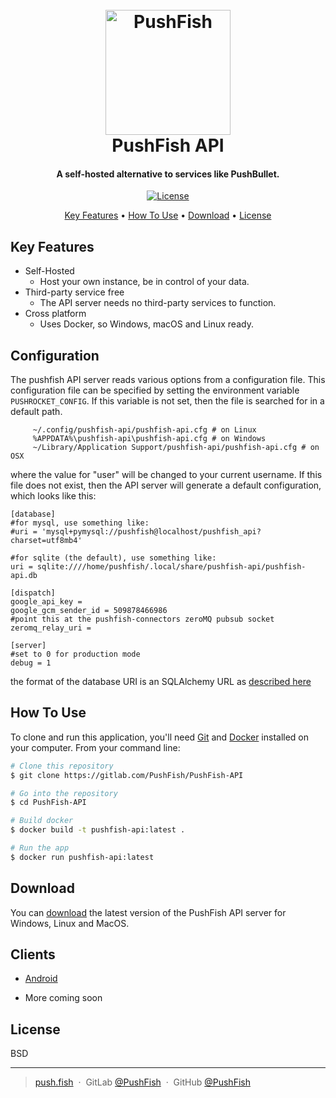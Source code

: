 
<h1 align="center">
  <br>
  <a href="http://www.gitlab.com/PushFish/PushFish-API"><img src="https://user-images.githubusercontent.com/9034013/47518993-25c20880-d895-11e8-9e1f-bed2811fd433.png" alt="PushFish" width="200"></a>
  <br>
  PushFish API
  <br>
</h1>

<h4 align="center">A self-hosted alternative to services like PushBullet.</h4>

<p align="center">
  <a href="">
    <img src="http://img.shields.io/badge/license-BSD-blue.svg?style=flat"
         alt="License">
  </a>
</p>

<p align="center">
  <a href="#key-features">Key Features</a> •
  <a href="#how-to-use">How To Use</a> •
  <a href="#download">Download</a> •
  <a href="#license">License</a>
</p>

## Key Features

* Self-Hosted
  - Host your own instance, be in control of your data.
* Third-party service free
  - The API server needs no third-party services to function.
* Cross platform
  - Uses Docker, so Windows, macOS and Linux ready.

## Configuration

The pushfish API server reads various options from a configuration file. This configuration file can be specified by setting the environment variable `PUSHROCKET_CONFIG`. If this variable is not set, then the file is searched for in a default path.

```
     ~/.config/pushfish-api/pushfish-api.cfg # on Linux 
     %APPDATA%\pushfish-api\pushfish-api.cfg # on Windows
     ~/Library/Application Support/pushfish-api/pushfish-api.cfg # on OSX
```

where the value for "user" will be changed to your current username. If this file does not exist, then the API server will generate a default configuration, which looks like this:

```
[database]
#for mysql, use something like:
#uri = 'mysql+pymysql://pushfish@localhost/pushfish_api?charset=utf8mb4'

#for sqlite (the default), use something like:
uri = sqlite:////home/pushfish/.local/share/pushfish-api/pushfish-api.db

[dispatch]
google_api_key = 
google_gcm_sender_id = 509878466986
#point this at the pushfish-connectors zeroMQ pubsub socket
zeromq_relay_uri = 

[server]
#set to 0 for production mode
debug = 1

```

the format of the database URI is an SQLAlchemy URL as [described here](http://docs.sqlalchemy.org/en/latest/core/engines.html)

## How To Use

To clone and run this application, you'll need [Git](https://git-scm.com) and [Docker](https://www.docker.com/get-started) installed on your computer. From your command line:

```bash
# Clone this repository
$ git clone https://gitlab.com/PushFish/PushFish-API

# Go into the repository
$ cd PushFish-API

# Build docker
$ docker build -t pushfish-api:latest .

# Run the app
$ docker run pushfish-api:latest
```

## Download

You can [download](https://gitlab.com/PushFish/PushFish-API) the latest version of the PushFish API server for Windows, Linux and MacOS.

## Clients

* [Android](https://www.gitlab.com/PushFish/PushFish-Android)

* More coming soon

## License

BSD

---

> [push.fish](https://push.fish) &nbsp;&middot;&nbsp;
> GitLab [@PushFish](https://gitlab.com/PushFish) &nbsp;&middot;&nbsp;
> GitHub [@PushFish](https://github.com/PushFish)
